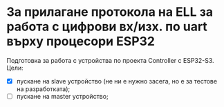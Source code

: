 # За прилагане протокола на ELL за работа с цифрови вх/изх. по uart върху процесори ESP32
Подготовка за работа с устройства по проекта Controller с ESP32-S3.  
Цели:
- [x] пускане на slave устройство (не ни е нужно засега, но е за тестове на разработката);
- [ ] пускане на master устройство;
